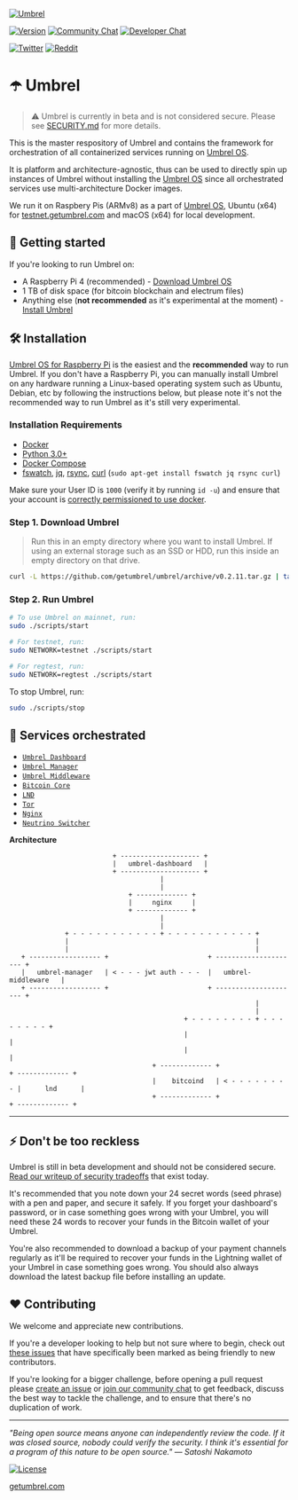 [![Umbrel](https://static.getumbrel.com/github/github-banner-umbrel.svg)](https://github.com/getumbrel/umbrel)

[![Version](https://img.shields.io/github/v/release/getumbrel/umbrel?color=%235351FB&label=version)](https://github.com/getumbrel/umbrel/releases)
[![Community Chat](https://img.shields.io/badge/community%20chat-telegram-%235351FB)](https://t.me/getumbrel)
[![Developer Chat](https://img.shields.io/badge/dev%20chat-keybase-%235351FB)](https://keybase.io/team/getumbrel)

[![Twitter](https://img.shields.io/twitter/follow/getumbrel?style=social)](https://twitter.com/getumbrel)
[![Reddit](https://img.shields.io/reddit/subreddit-subscribers/getumbrel?label=Subscribe%20%2Fr%2Fgetumbrel&style=social)](https://reddit.com/r/getumbrel)

# ☂️ Umbrel

> ⚠️ Umbrel is currently in beta and is not considered secure. Please see [SECURITY.md](SECURITY.md) for more details.

This is the master respository of Umbrel and contains the framework for orchestration of all containerized services running on [Umbrel OS](https://github.com/getumbrel/umbrel-os).

It is platform and architecture-agnostic, thus can be used to directly spin up instances of Umbrel without installing the [Umbrel OS](https://github.com/getumbrel/umbrel-os) since all orchestrated services use multi-architecture Docker images.

We run it on Raspbery Pis (ARMv8) as a part of [Umbrel OS](https://github.com/getumbrel/umbrel-os), Ubuntu (x64) for [testnet.getumbrel.com](https://testnet.getumbrel.com) and macOS (x64) for local development.

## 🚀 Getting started

If you're looking to run Umbrel on:

- A Raspberry Pi 4 (recommended) - [Download Umbrel OS](https://github.com/getumbrel/umbrel-os)
- 1 TB of disk space (for bitcoin blockchain and electrum files)
- Anything else (**not recommended** as it's experimental at the moment) - [Install Umbrel](#-installation)

## 🛠 Installation

[Umbrel OS for Raspberry Pi](https://github.com/getumbrel/umbrel-os) is the easiest and the **recommended** way to run Umbrel. If you don't have a Raspberry Pi, you can manually install Umbrel on any hardware running a Linux-based operating system such as Ubuntu, Debian, etc by following the instructions below, but please note it's not the recommended way to run Umbrel as it's still very experimental.

### Installation Requirements

- [Docker](https://docs.docker.com/engine/install)
- [Python 3.0+](https://www.python.org/downloads)
- [Docker Compose](https://docs.docker.com/compose/install)
- [fswatch](https://emcrisostomo.github.io/fswatch/), [jq](https://stedolan.github.io/jq/), [rsync](https://linuxize.com/post/how-to-use-rsync-for-local-and-remote-data-transfer-and-synchronization/#installing-rsync), [curl](https://curl.haxx.se/docs/install.html) (`sudo apt-get install fswatch jq rsync curl`)

Make sure your User ID is `1000` (verify it by running `id -u`) and ensure that your account is [correctly permissioned to use docker](https://docs.docker.com/engine/install/linux-postinstall/#manage-docker-as-a-non-root-user).

### Step 1. Download Umbrel

> Run this in an empty directory where you want to install Umbrel. If using an external storage such as an SSD or HDD, run this inside an empty directory on that drive.

```bash
curl -L https://github.com/getumbrel/umbrel/archive/v0.2.11.tar.gz | tar -xz --strip-components=1
```

### Step 2. Run Umbrel

```bash
# To use Umbrel on mainnet, run:
sudo ./scripts/start

# For testnet, run:
sudo NETWORK=testnet ./scripts/start

# For regtest, run:
sudo NETWORK=regtest ./scripts/start
```

To stop Umbrel, run:

```bash
sudo ./scripts/stop
```

## 🎹 Services orchestrated

- [`Umbrel Dashboard`](https://github.com/getumbrel/umbrel-dashboard)
- [`Umbrel Manager`](https://github.com/getumbrel/umbrel-manager)
- [`Umbrel Middleware`](https://github.com/getumbrel/umbrel-middleware)
- [`Bitcoin Core`](https://github.com/getumbrel/docker-bitcoind)
- [`LND`](https://github.com/getumbrel/docker-lnd)
- [`Tor`](https://github.com/getumbrel/docker-tor)
- [`Nginx`](https://github.com/nginx/nginx)
- [`Neutrino Switcher`](https://github.com/lncm/docker-lnd-neutrino-switch)


**Architecture**

```
                          + -------------------- +
                          |   umbrel-dashboard   |
                          + -------------------- +
                                      |
                                      |
                              + ------------- +
                              |     nginx     |
                              + ------------- +
                                      |
                                      |
              + - - - - - - - - - - - + - - - - - - - - - - - +
              |                                               |
              |                                               |
   + ------------------ +                         + --------------------- +
   |   umbrel-manager   | < - - - jwt auth - - -  |   umbrel-middleware   |
   + ------------------ +                         + --------------------- +
                                                              |
                                                              |
                                            + - - - - - - - - + - - - - - - - - +
                                            |                                   |
                                            |                                   |
                                    + ------------- +                   + ------------- +
                                    |    bitcoind   | < - - - - - - - - |      lnd      |
                                    + ------------- +                   + ------------- +
```

---

## ⚡️ Don't be too reckless

Umbrel is still in beta development and should not be considered secure. [Read our writeup of security tradeoffs](https://github.com/getumbrel/umbrel/blob/master/SECURITY.md) that exist today.

It's recommended that you note down your 24 secret words (seed phrase) with a pen and paper, and secure it safely. If you forget your dashboard's password, or in case something goes wrong with your Umbrel, you will need these 24 words to recover your funds in the Bitcoin wallet of your Umbrel.

You're also recommended to download a backup of your payment channels regularly as it'll be required to recover your funds in the Lightning wallet of your Umbrel in case something goes wrong. You should also always download the latest backup file before installing an update.

## ❤️ Contributing

We welcome and appreciate new contributions.

If you're a developer looking to help but not sure where to begin, check out [these issues](https://github.com/getumbrel/umbrel/issues?q=is%3Aissue+is%3Aopen+label%3A%22good+first+issue%22) that have specifically been marked as being friendly to new contributors.

If you're looking for a bigger challenge, before opening a pull request please [create an issue](https://github.com/getumbrel/umbrel/issues/new/choose) or [join our community chat](https://t.me/getumbrel) to get feedback, discuss the best way to tackle the challenge, and to ensure that there's no duplication of work.

---

_"Being open source means anyone can independently review the code. If it was closed source, nobody could verify the security. I think it's essential for a program of this nature to be open source." — Satoshi Nakamoto_

[![License](https://img.shields.io/badge/license-CC%20BY--NC--ND%204.0-%235351FB)](https://github.com/getumbrel/umbrel/blob/master/LICENSE.md)

[getumbrel.com](https://getumbrel.com)
